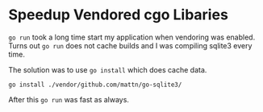 # Speedup Vendored cgo Libaries

`go run` took a long time start my application when vendoring was enabled. Turns out `go run` does not cache builds and I was compiling sqlite3 every time. 

The solution was to use `go install` which does cache data.

```
go install ./vendor/github.com/mattn/go-sqlite3/
```

After this `go run` was fast as always.